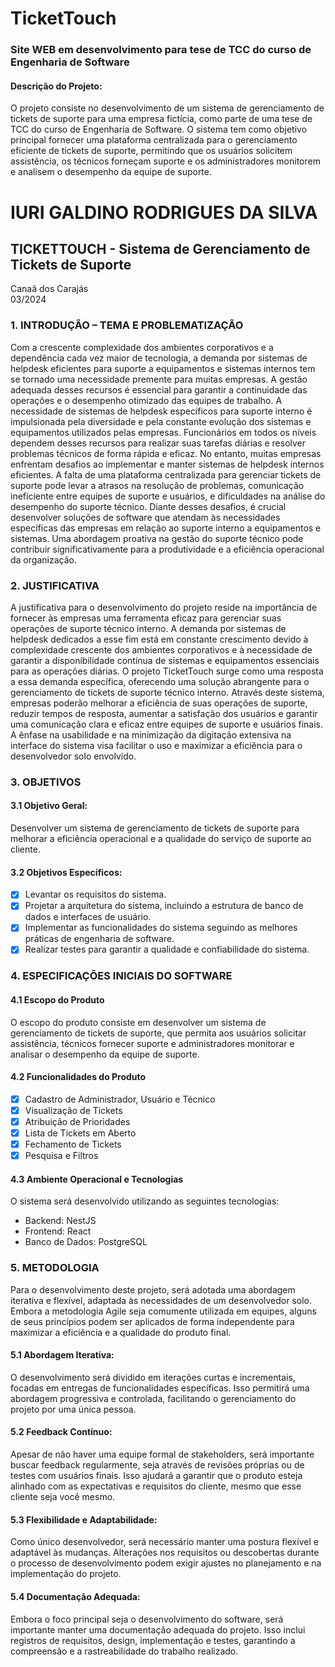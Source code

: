 # TicketTouch
### Site WEB em desenvolvimento para tese de TCC do curso de Engenharia de Software

#### Descrição do Projeto:

O projeto consiste no desenvolvimento de um sistema de gerenciamento de tickets de suporte para uma empresa fictícia, como parte de uma tese de TCC do curso de Engenharia de Software. O sistema tem como objetivo principal fornecer uma plataforma centralizada para o gerenciamento eficiente de tickets de suporte, permitindo que os usuários solicitem assistência, os técnicos forneçam suporte e os administradores monitorem e analisem o desempenho da equipe de suporte.

# IURI GALDINO RODRIGUES DA SILVA

## TICKETTOUCH - Sistema de Gerenciamento de Tickets de Suporte

Canaã dos Carajás  
03/2024

### 1. INTRODUÇÃO – TEMA E PROBLEMATIZAÇÃO
Com a crescente complexidade dos ambientes corporativos e a dependência cada vez maior de tecnologia, a demanda por sistemas de helpdesk eficientes para suporte a equipamentos e sistemas internos tem se tornado uma necessidade premente para muitas empresas. A gestão adequada desses recursos é essencial para garantir a continuidade das operações e o desempenho otimizado das equipes de trabalho.
A necessidade de sistemas de helpdesk específicos para suporte interno é impulsionada pela diversidade e pela constante evolução dos sistemas e equipamentos utilizados pelas empresas. Funcionários em todos os níveis dependem desses recursos para realizar suas tarefas diárias e resolver problemas técnicos de forma rápida e eficaz.
No entanto, muitas empresas enfrentam desafios ao implementar e manter sistemas de helpdesk internos eficientes. A falta de uma plataforma centralizada para gerenciar tickets de suporte pode levar a atrasos na resolução de problemas, comunicação ineficiente entre equipes de suporte e usuários, e dificuldades na análise do desempenho do suporte técnico.
Diante desses desafios, é crucial desenvolver soluções de software que atendam às necessidades específicas das empresas em relação ao suporte interno a equipamentos e sistemas. Uma abordagem proativa na gestão do suporte técnico pode contribuir significativamente para a produtividade e a eficiência operacional da organização.

### 2. JUSTIFICATIVA
A justificativa para o desenvolvimento do projeto reside na importância de fornecer às empresas uma ferramenta eficaz para gerenciar suas operações de suporte técnico interno. A demanda por sistemas de helpdesk dedicados a esse fim está em constante crescimento devido à complexidade crescente dos ambientes corporativos e à necessidade de garantir a disponibilidade contínua de sistemas e equipamentos essenciais para as operações diárias.
O projeto TicketTouch surge como uma resposta a essa demanda específica, oferecendo uma solução abrangente para o gerenciamento de tickets de suporte técnico interno. Através deste sistema, empresas poderão melhorar a eficiência de suas operações de suporte, reduzir tempos de resposta, aumentar a satisfação dos usuários e garantir uma comunicação clara e eficaz entre equipes de suporte e usuários finais. A ênfase na usabilidade e na minimização da digitação extensiva na interface do sistema visa facilitar o uso e maximizar a eficiência para o desenvolvedor solo envolvido.

### 3. OBJETIVOS
#### 3.1 Objetivo Geral:
Desenvolver um sistema de gerenciamento de tickets de suporte para melhorar a eficiência operacional e a qualidade do serviço de suporte ao cliente.
#### 3.2 Objetivos Específicos:
- [x] Levantar os requisitos do sistema.
- [x] Projetar a arquitetura do sistema, incluindo a estrutura de banco de dados e interfaces de usuário.
- [x] Implementar as funcionalidades do sistema seguindo as melhores práticas de engenharia de software.
- [x] Realizar testes para garantir a qualidade e confiabilidade do sistema.

### 4. ESPECIFICAÇÕES INICIAIS DO SOFTWARE
#### 4.1 Escopo do Produto
O escopo do produto consiste em desenvolver um sistema de gerenciamento de tickets de suporte, que permita aos usuários solicitar assistência, técnicos fornecer suporte e administradores monitorar e analisar o desempenho da equipe de suporte.
#### 4.2 Funcionalidades do Produto
- [x] Cadastro de Administrador, Usuário e Técnico
- [x] Visualização de Tickets
- [x] Atribuição de Prioridades
- [x] Lista de Tickets em Aberto
- [x] Fechamento de Tickets
- [x] Pesquisa e Filtros
#### 4.3 Ambiente Operacional e Tecnologias
O sistema será desenvolvido utilizando as seguintes tecnologias:
- Backend: NestJS
- Frontend: React
- Banco de Dados: PostgreSQL

### 5. METODOLOGIA
Para o desenvolvimento deste projeto, será adotada uma abordagem iterativa e flexível, adaptada às necessidades de um desenvolvedor solo. Embora a metodologia Agile seja comumente utilizada em equipes, alguns de seus princípios podem ser aplicados de forma independente para maximizar a eficiência e a qualidade do produto final.
#### 5.1 Abordagem Iterativa:
O desenvolvimento será dividido em iterações curtas e incrementais, focadas em entregas de funcionalidades específicas. Isso permitirá uma abordagem progressiva e controlada, facilitando o gerenciamento do projeto por uma única pessoa.
#### 5.2 Feedback Contínuo:
Apesar de não haver uma equipe formal de stakeholders, será importante buscar feedback regularmente, seja através de revisões próprias ou de testes com usuários finais. Isso ajudará a garantir que o produto esteja alinhado com as expectativas e requisitos do cliente, mesmo que esse cliente seja você mesmo.
#### 5.3 Flexibilidade e Adaptabilidade:
Como único desenvolvedor, será necessário manter uma postura flexível e adaptável às mudanças. Alterações nos requisitos ou descobertas durante o processo de desenvolvimento podem exigir ajustes no planejamento e na implementação do projeto.
#### 5.4 Documentação Adequada:
Embora o foco principal seja o desenvolvimento do software, será importante manter uma documentação adequada do projeto. Isso inclui registros de requisitos, design, implementação e testes, garantindo a compreensão e a rastreabilidade do trabalho realizado.
